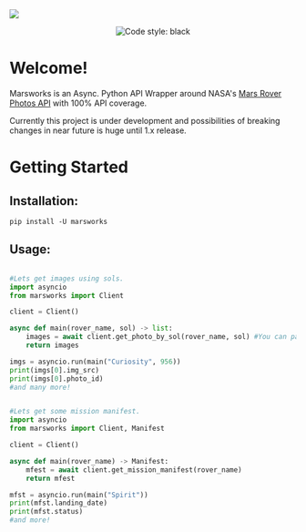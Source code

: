 <img src=https://www.nasa.gov/sites/default/files/styles/full_width_feature/public/thumbnails/image/pia23378-16.jpg class="center">

<p align="center">
 <img alt="Code style: black" src="https://img.shields.io/badge/code%20style-black-000000.svg">
</p>


# Welcome!
Marsworks is an Async. Python API Wrapper around NASA's
[Mars Rover Photos API](https://api.nasa.gov/) with 100% API coverage.

Currently this project is under development and possibilities of
breaking changes in near future is huge until 1.x release.

# Getting Started

## Installation:

`pip install -U marsworks`

## Usage:

```py

#Lets get images using sols.
import asyncio
from marsworks import Client

client = Client()

async def main(rover_name, sol) -> list:
    images = await client.get_photo_by_sol(rover_name, sol) #You can pass camera too.
    return images

imgs = asyncio.run(main("Curiosity", 956))
print(imgs[0].img_src)
print(imgs[0].photo_id)
#and many more!
```

```py

#Lets get some mission manifest.
import asyncio
from marsworks import Client, Manifest

client = Client()

async def main(rover_name) -> Manifest:
    mfest = await client.get_mission_manifest(rover_name)
    return mfest

mfst = asyncio.run(main("Spirit"))
print(mfst.landing_date)
print(mfst.status)
#and more!
```
